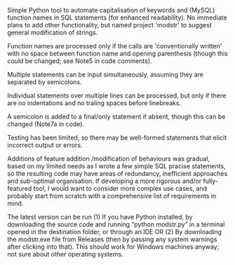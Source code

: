Simple Python tool to automate capitalisation of keywords and (MySQL) function names in SQL statements (for enhanced readability). No immediate plans to add other functionality, but named project 'modstr' to suggest general modification of strings. 

Function names are processed only if the calls are 'conventionally written' with no space between function name and opening parenthesis (though this could be changed; see Note5 in code comments).

Multiple statements can be input simultaneously, assuming they are separated by semicolons.

Individual statements over multiple lines can be processed, but only if there are no indentations and no traling spaces before linebreaks.

A semicolon is added to a final/only statement if absent, though this can be changed (Note7a in code).

Testing has been limited, so there may be well-formed statements that elicit incorrect output or errors.

Additions of feature addition /modification of behaviours was gradual, based on my limited needs as I wrote a few simple SQL pracise statements, so the resulting code may have areas of redundancy, inefficient approaches and sub-optimal organisation. If developing a more rigorous and/or fully-featured tool, I would want to consider more complex use cases, and probably start from scratch with a comprehensive list of requirements in mind.

The latest version can be run
(1) If you have Python installed, by downloading the source code and running “python modstr.py” in a terminal opened in the destination folder, or through an IDE
OR
(2) By downloading the modstr.exe file from Releases (then by passing any system warnings after clicking into that). This should work for Windows machines anyway; not sure about other operating systems.
